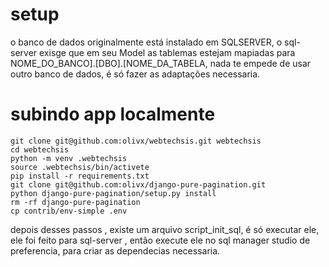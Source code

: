

# setup

o banco de dados originalmente está instalado em  SQLSERVER,
o sql-server exisge que em seu Model as tablemas estejam mapiadas para
NOME_DO_BANCO].[DBO].[NOME_DA_TABELA, nada te empede de usar outro
banco de dados, é só fazer as adaptações necessaria.

# subindo app localmente
```
git clone git@github.com:olivx/webtechsis.git webtechsis
cd webtechsis
python -m venv .webtechsis
source .webtechsis/bin/activete
pip install -r requirements.txt
git clone git@github.com:olivx/django-pure-pagination.git
python django-pure-pagination/setup.py install
rm -rf django-pure-pagination
cp contrib/env-simple .env
```



depois desses passos , existe um arquivo script_init_sql, é só executar ele,
ele foi feito para sql-server , então execute ele no  sql manager studio de
preferencia, para criar as dependecias necessaria.




